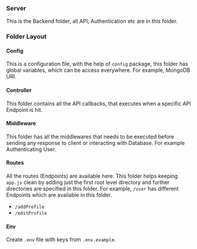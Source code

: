 ### Server

This is the Backend folder, all API, Authentication etc are in this folder.

### Folder Layout

#### Config

This is a configuration file, with the help of `config` package, this folder has global variables, which can be access everywhere. For example, MongoDB URI.

#### Controller

This folder contains all the API callbacks, that executes when a specific API Endpoint is hit.

#### Middleware

This folder has all the middlewares that needs to be executed before sending any response to client or interacting with Database. For example Authenticating User.

#### Routes

All the routes (Endpoints) are available here. This folder helps keeping `app.js` clean by adding just the first root level directory and further directories are specified in this folder. For example, `/user` has different Endpoints which are available in this folder.

- `/addProfile`
- `/editProfile`

#### Env

Create `.env` file with keys from `.env.example`.
